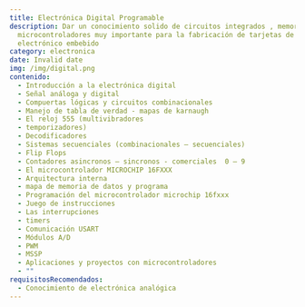 ```yaml
---
title: Electrónica Digital Programable
description: Dar un conocimiento solido de circuitos integrados , memorias ,
  microcontroladores muy importante para la fabricación de tarjetas de control
  electrónico embebido
category: electronica
date: Invalid date
img: /img/digital.png
contenido:
  - Introducción a la electrónica digital
  - Señal análoga y digital
  - Compuertas lógicas y circuitos combinacionales
  - Manejo de tabla de verdad - mapas de karnaugh
  - El reloj 555 (multivibradores
  - temporizadores)
  - Decodificadores
  - Sistemas secuenciales (combinacionales – secuenciales)
  - Flip Flops
  - Contadores asincronos – sincronos - comerciales  0 – 9
  - El microcontrolador MICROCHIP 16FXXX
  - Arquitectura interna
  - mapa de memoria de datos y programa
  - Programación del microcontrolador microchip 16fxxx
  - Juego de instrucciones
  - Las interrupciones
  - timers
  - Comunicación USART
  - Módulos A/D
  - PWM
  - MSSP
  - Aplicaciones y proyectos con microcontroladores
  - ""
requisitosRecomendados:
  - Conocimiento de electrónica analógica
---
```

